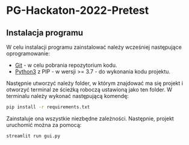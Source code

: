 # PG-Hackaton-2022-Pretest

## Instalacja programu

W celu instalacji programu zainstalować należy wcześniej następujące oprogramowanie:

- [Git](https://git-scm.com/) - w celu pobrania repozytorium kodu.
- [Python3](https://www.python.org/) z PIP - w wersji >= 3.7 - do wykonania kodu projektu.

Następnie utworzyć należy folder, w którym znajdować ma się projekt i otworzyć terminal ze ścieżką roboczą ustawioną jako ten folder.
W terminalu należy wykonać następującą komendę:

```bash
pip install -r requirements.txt
```

Zainstaluje ona wszystkie niezbędne zależności.
Następnie, projekt uruchomić można za pomocą:

```bash
streamlit run gui.py
```